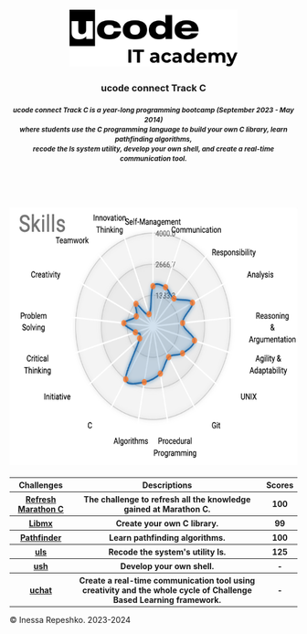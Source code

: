 <head>
    <h3>
        <p align="center">
            <a href="https://ucode.world/en/" target="_blank">
                <img src="https://github.com/InessaRepeshko/ucode-connect-Track-C/blob/main/screens/ucode_it_academy_logo.svg" height="100px">
            </a>
        </p>
    </h3>
    <h3>
        <p align="center">ucode connect Track C</p>
    </h3>
    <h4>
        <p align="center"><small><i>ucode connect Track C is a year-long programming bootcamp (September 2023 - May 2014)<br>where students use the C programming language to build your own C library, learn pathfinding algorithms,<br>recode the ls system utility, develop your own shell, and create a real-time communication tool.</i></small>
        </p><br><br><br>
        <p align="center">
            <a href="https://www.linkedin.com/in/inessarepeshko/" target="_blank">
                <img src="https://github.com/InessaRepeshko/ucode-connect-Track-C/blob/main/screens/skills.png" height="450px">
            </a>
        </p>
    </h4>
</head>

<body>
    <table width="100%" border="0" cellpadding="1" align="center">  
        <tr>
            <th>Challenges</th>
            <th>Descriptions</th>
            <th>Scores</th>
        </tr>
        <tr>
            <th><a href="https://github.com/InessaRepeshko/ucode-connect-Track-C/tree/main/1-refresh-marathon-c" target="_blank">Refresh Marathon C</a></th>
            <th>The challenge to refresh all the knowledge gained at Marathon C.</th>
            <th>100</th>
        </tr>
        <tr>
            <th><a href="https://github.com/InessaRepeshko/ucode-connect-Track-C/tree/main/2-libmx" target="_blank">Libmx</a></th>
            <th>Create your own C library.</th>
            <th>99</th>
        </tr>
        <tr>
            <th><a href="https://github.com/InessaRepeshko/ucode-connect-Track-C/tree/main/3-pathfinder" target="_blank">Pathfinder</a></th>
            <th>Learn pathfinding algorithms.</th>
            <th>100</th>
        </tr>
        <tr>
            <th><a href="https://github.com/InessaRepeshko/ucode-connect-Track-C/tree/main/4-uls" target="_blank">uls</a></th>
            <th>Recode the system's utility ls.</th>
            <th>125</th>
        </tr>
        <tr>
            <th><a href="https://github.com/InessaRepeshko/ucode-connect-Track-C/tree/main/5-ush" target="_blank">ush</a></th>
            <th>Develop your own shell.</th>
            <th>-</th>
        </tr>
        <tr>
            <th><a href="https://github.com/InessaRepeshko/ucode-connect-Track-C/tree/main/6-uchat" target="_blank">uchat</a></th>
            <th>Create a real-time communication tool using creativity and the whole cycle of Challenge Based Learning framework.</th>
            <th>-</th>
        </tr>
    </table>
</body>

© Inessa Repeshko. 2023-2024
